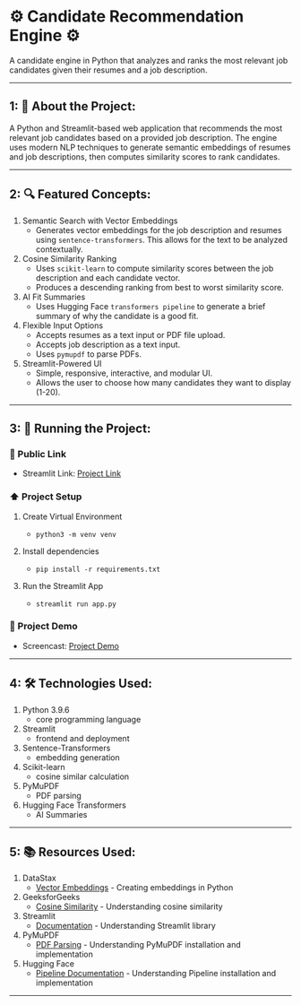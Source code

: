 # ⚙️ Candidate Recommendation Engine ⚙️
A candidate engine in Python that analyzes and ranks the most relevant job candidates given their resumes and a job description.

---

## 1: 📌 About the Project:
A Python and Streamlit-based web application that recommends the most relevant job candidates based on a provided job description. The engine uses modern NLP techniques to generate semantic embeddings of resumes and job descriptions, then computes similarity scores to rank candidates. 

---

## 2: 🔍 Featured Concepts:
1. Semantic Search with Vector Embeddings
   - Generates vector embeddings for the job description and resumes using `sentence-transformers`. This allows for the text to be analyzed contextually.
2. Cosine Similarity Ranking
   - Uses `scikit-learn` to compute similarity scores between the job description and each candidate vector.
   - Produces a descending ranking from best to worst similarity score.
3. AI Fit Summaries
   - Uses Hugging Face `transformers pipeline` to generate a brief summary of why the candidate is a good fit.
4. Flexible Input Options
   - Accepts resumes as a text input or PDF file upload.
   - Accepts job description as a text input.
   - Uses `pymupdf` to parse PDFs.
5. Streamlit-Powered UI
   - Simple, responsive, interactive, and modular UI.
   - Allows the user to choose how many candidates they want to display (1-20).
    
---

## 3: 🚀 Running the Project:
### 🔗 Public Link
- Streamlit Link: [Project Link](https://jordan-swartz-candidate-recommendation-app-qmui0u.streamlit.app/)
### ⬆️ Project Setup
1. Create Virtual Environment
   - `python3 -m venv venv`
     
2. Install dependencies
   - `pip install -r requirements.txt`

3. Run the Streamlit App
   - `streamlit run app.py`

### 🎥 Project Demo
- Screencast: [Project Demo](https://youtu.be/Cc4Vt-tlOio)
---

## 4: 🛠 Technologies Used:
1. Python 3.9.6
   - core programming language
2. Streamlit
   - frontend and deployment
3. Sentence-Transformers
   - embedding generation
4. Scikit-learn
   - cosine similar calculation
5. PyMuPDF
   - PDF parsing
6. Hugging Face Transformers
   - AI Summaries
  
---

## 5: 📚 Resources Used:
1. DataStax
   - [Vector Embeddings](https://www.datastax.com/blog/how-to-create-vector-embeddings-in-python) - Creating embeddings in Python
2. GeeksforGeeks
   - [Cosine Similarity](https://www.geeksforgeeks.org/dbms/cosine-similarity/) - Understanding cosine similarity
3. Streamlit
   - [Documentation](https://docs.streamlit.io/) - Understanding Streamlit library
4. PyMuPDF
   - [PDF Parsing](https://pymupdf.readthedocs.io/en/latest/) - Understanding PyMuPDF installation and implementation
5. Hugging Face
   - [Pipeline Documentation](https://huggingface.co/docs/transformers/pipeline_tutorial) - Understanding Pipeline installation and implementation
     
---


